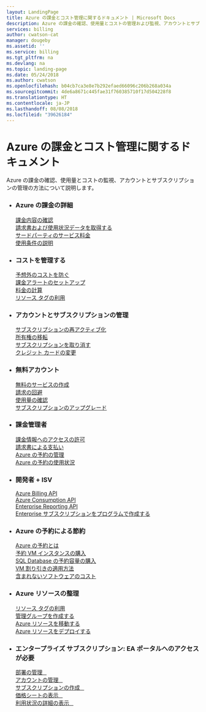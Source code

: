 ```yaml
---
layout: LandingPage
title: Azure の課金とコスト管理に関するドキュメント | Microsoft Docs
description: Azure の課金の確認、使用量とコストの管理および監視、アカウントとサブスクリプションの管理の方法について説明します。
services: billing
author: cwatson-cat
manager: dougeby
ms.assetid: ''
ms.service: billing
ms.tgt_pltfrm: na
ms.devlang: na
ms.topic: landing-page
ms.date: 05/24/2018
ms.author: cwatson
ms.openlocfilehash: b04cb7ca3e8e7b292efaed66096c206b268a034a
ms.sourcegitcommit: 4de6a8671c445fae31f760385710f17d504228f8
ms.translationtype: HT
ms.contentlocale: ja-JP
ms.lasthandoff: 08/08/2018
ms.locfileid: "39626184"
---
```

# <a name="azure-billing-and-cost-management-documentation"></a>Azure の課金とコスト管理に関するドキュメント

Azure の課金の確認、使用量とコストの監視、アカウントとサブスクリプションの管理の方法について説明します。

<ul class="panelContent cardsF">
    <li>
        <div class="cardSize">
            <div class="cardPadding">
                <div class="card">
                    <div class="cardText">
                        <h3>Azure の課金の詳細</h3>
                        <p>
                        <a href="/azure/billing/billing-understand-your-bill">課金内容の確認</a><br/>
                        <a href="/azure/billing/billing-download-azure-invoice-daily-usage-date">請求書および使用状況データを取得する</a><br/>
                        <a href="/azure/billing/billing-understand-your-azure-marketplace-charges">サードパーティのサービス料金</a><br/>
                        <a href="/azure/billing/billing-understand-your-usage">使用条件の説明</a>
                        </p>
                    </div>
                </div>
            </div>
        </div>
    </li>
    <li>
        <div class="cardSize">
            <div class="cardPadding">
                <div class="card">
                    <div class="cardText">
                        <h3>コストを管理する</h3>
                        <p>
                        <a href="/azure/billing/billing-getting-started">予想外のコストを防ぐ</a><br/>
                        <a href="/azure/billing/billing-set-up-alerts">課金アラートのセットアップ</a><br/>
                        <a href="https://azure.microsoft.com/pricing/calculator/">料金の計算</a><br/>
                        <a href="/azure/azure-resource-manager/resource-group-using-tags?toc=/azure/billing/TOC.json">リソース タグの利用</a>
                        </p>
                    </div>
                </div>
            </div>
        </div>
    </li>
    <li>
        <div class="cardSize">
            <div class="cardPadding">
                <div class="card">
                    <div class="cardText">
                        <h3>アカウントとサブスクリプションの管理</h3>
                        <p>
                        <a href="/azure/billing/billing-subscription-become-disable">サブスクリプションの再アクティブ化</a><br/>
                        <a href="/azure/billing/billing-subscription-transfer">所有権の移転</a><br/>
                        <a href="/azure/billing/billing-how-to-cancel-azure-subscription">サブスクリプションを取り消す</a><br/>
                        <a href="/azure/billing/billing-how-to-change-credit-card">クレジット カードの変更</a>
                        </p>
                    </div>
                </div>
            </div>
        </div>
    </li>
    <li>
        <div class="cardSize">
            <div class="cardPadding">
                <div class="card">
                    <div class="cardText">
                        <h3>無料アカウント</h3>
                        <p>
                        <a href="/azure/billing/billing-create-free-services-included-free-account">無料のサービスの作成</a><br/>
                        <a href="/azure/billing/billing-avoid-charges-free-account">請求の回避</a><br/>
                        <a href="/azure/billing/billing-check-free-service-usage">使用量の確認</a><br/>
                        <a href="/azure/billing/billing-upgrade-azure-subscription">サブスクリプションのアップグレード</a>
                        </p>
                    </div>
                </div>
            </div>
        </div>
    </li>
    <li>
        <div class="cardSize">
            <div class="cardPadding">
                <div class="card">
                    <div class="cardText">
                        <h3>課金管理者</h3>
                        <p>
                        <a href="/azure/billing/billing-manage-access">課金情報へのアクセスの許可</a><br/>
                        <a href="/azure/billing/billing-how-to-pay-by-invoice">請求書による支払い</a><br/>
                        <a href="/azure/billing/billing-manage-reserved-vm-instance">Azure の予約の管理</a><br/>
                        <a href="/azure/billing/billing-understand-reserved-instance-usage-ea">Azure の予約の使用状況</a>
                        </p>
                    </div>
                </div>
            </div>
        </div>
    </li>
    <li>
        <div class="cardSize">
            <div class="cardPadding">
                <div class="card">
                    <div class="cardText">
                        <h3>開発者 + ISV</h3>
                        <p>
                        <a href="/azure/billing/billing-usage-rate-card-overview">Azure Billing API</a><br/>
                        <a href="/rest/api/consumption/">Azure Consumption API</a><br/>
                        <a href="/azure/billing/billing-enterprise-api">Enterprise Reporting API</a><br/>
                        <a href="/azure/azure-resource-manager/programmatically-create-subscription?toc=/azure/billing/TOC.json">Enterprise サブスクリプションをプログラムで作成する</a>                       
                        </p>
                    </div>
                </div>
            </div>
        </div>
    </li>
    <li>
        <div class="cardSize">
            <div class="cardPadding">
                <div class="card">
                    <div class="cardText">
                        <h3>Azure の予約による節約</h3>
                        <p>
                        <a href="/azure/billing/billing-save-compute-costs-reservations">Azure の予約とは</a> <br/>
                        <a href="/azure/virtual-machines/windows/prepay-reserved-vm-instances?toc=/azure/billing/TOC.json">予約 VM インスタンスの購入</a><br/>
                        <a href="/azure/sql-database/sql-database-reserved-capacity?toc=/azure/billing/TOC.json">SQL Database の予約容量の購入</a><br/>
                        <a href="/azure/billing/billing-understand-vm-reservation-charges">VM 割り引きの適用方法</a><br/>
                        <a href="/azure/billing/billing-reserved-instance-windows-software-costs">含まれないソフトウェアのコスト</a>
                        </p>
                    </div>
                </div>
            </div>
        </div>
    </li>
    <li>
        <div class="cardSize">
            <div class="cardPadding">
                <div class="card">
                    <div class="cardText">
                        <h3>Azure リソースの整理</h3>
                        <p>
                        <a href="/azure/azure-resource-manager/resource-group-using-tags?toc=/azure/billing/TOC.json">リソース タグの利用</a><br/>
                        <a href="/azure/azure-resource-manager/management-groups-overview?toc=/azure/billing/TOC.json">管理グループを作成する</a><br/>
                        <a href="/azure/azure-resource-manager/resource-group-move-resources?toc=/azure/billing/TOC.json">Azure リソースを移動する</a><br/>
                        <a href="/azure/azure-resource-manager/resource-manager-cross-resource-group-deployment?toc=/azure/billing/TOC.json">Azure リソースをデプロイする</a>
                        </p>
                    </div>
                </div>
            </div>
        </div>
    </li>
    <li>
        <div class="cardSize">
            <div class="cardPadding">
                <div class="card">
                    <div class="cardText">
                        <h3>エンタープライズ サブスクリプション: EA ポータルへのアクセスが必要</h3>
                        <style>.p-test:after { font-family: docons; content: "\E9D0";}</style>
                        <p>
                        <a class="p-test" href="https://ea.azure.com/helpdocs/createADepartment" data-linktype="external">部署の管理<span class="docon docon-navigate-external"></span></a>
                        <br>
                        <a class="p-test" href="https://ea.azure.com/helpdocs/addNewAccount" data-linktype="external">アカウントの管理<span class="docon docon-navigate-external"></span></a>
                        <br>
                        <a class="p-test" href="https://ea.azure.com/helpdocs/createANewSubscription" data-linktype="external">サブスクリプションの作成<span class="docon docon-navigate-external"></span></a>
                        <br>
                        <a class="p-test" href="https://ea.azure.com/helpdocs/viewPriceSheet" data-linktype="external">価格シートの表示<span class="docon docon-navigate-external"></span></a>
                        <br>
                        <a class="p-test" href="https://ea.azure.com/helpdocs/usageDetailReport" data-linktype="external">利用状況の詳細の表示<span class="docon docon-navigate-external"></span></a>
                        </p>
                    </div>
                </div>
            </div>
        </div>
    </li>
    
</ul>
